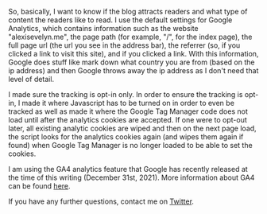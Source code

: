 So, basically, I want to know if the blog attracts readers and what type of content the readers like to read. I use the default settings for Google Analytics, which contains information such as the website "alexisevelyn.me", the page path (for example, "/", for the index page), the full page url (the url you see in the address bar), the referrer (so, if you clicked a link to visit this site), and if you clicked a link. With this information, Google does stuff like mark down what country you are from (based on the ip address) and then Google throws away the ip address as I don't need that level of detail.

I made sure the tracking is opt-in only. In order to ensure the tracking is opt-in, I made it where Javascript has to be turned on in order to even be tracked as well as made it where the Google Tag Manager code does not load until after the analytics cookies are accepted. If one were to opt-out later, all existing analytic cookies are wiped and then on the next page load, the script looks for the analytics cookies again (and wipes them again if found) when Google Tag Manager is no longer loaded to be able to set the cookies.

I am using the GA4 analytics feature that Google has recently released at the time of this writing (December 31st, 2021). More information about GA4 can be found [here](https://support.google.com/analytics/answer/10089681).

If you have any further questions, contact me on [Twitter](https://twitter.com/AlexisEvelyn42).
